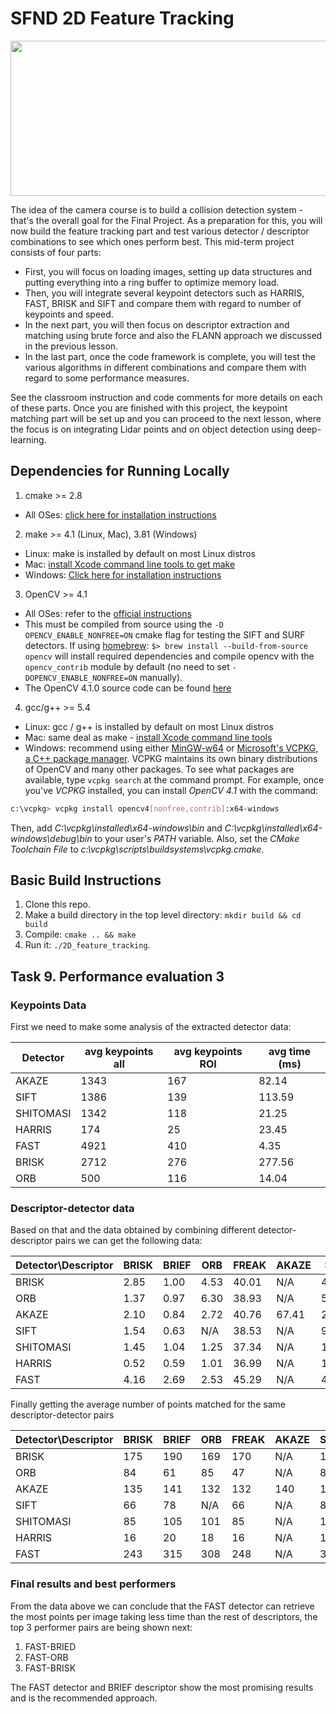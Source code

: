 # SFND 2D Feature Tracking

<img src="images/keypoints.png" width="820" height="248" />

The idea of the camera course is to build a collision detection system - that's the overall goal for the Final Project. As a preparation for this, you will now build the feature tracking part and test various detector / descriptor combinations to see which ones perform best. This mid-term project consists of four parts:

* First, you will focus on loading images, setting up data structures and putting everything into a ring buffer to optimize memory load. 
* Then, you will integrate several keypoint detectors such as HARRIS, FAST, BRISK and SIFT and compare them with regard to number of keypoints and speed. 
* In the next part, you will then focus on descriptor extraction and matching using brute force and also the FLANN approach we discussed in the previous lesson. 
* In the last part, once the code framework is complete, you will test the various algorithms in different combinations and compare them with regard to some performance measures. 

See the classroom instruction and code comments for more details on each of these parts. Once you are finished with this project, the keypoint matching part will be set up and you can proceed to the next lesson, where the focus is on integrating Lidar points and on object detection using deep-learning. 

## Dependencies for Running Locally
1. cmake >= 2.8
 * All OSes: [click here for installation instructions](https://cmake.org/install/)

2. make >= 4.1 (Linux, Mac), 3.81 (Windows)
 * Linux: make is installed by default on most Linux distros
 * Mac: [install Xcode command line tools to get make](https://developer.apple.com/xcode/features/)
 * Windows: [Click here for installation instructions](http://gnuwin32.sourceforge.net/packages/make.htm)

3. OpenCV >= 4.1
 * All OSes: refer to the [official instructions](https://docs.opencv.org/master/df/d65/tutorial_table_of_content_introduction.html)
 * This must be compiled from source using the `-D OPENCV_ENABLE_NONFREE=ON` cmake flag for testing the SIFT and SURF detectors. If using [homebrew](https://brew.sh/): `$> brew install --build-from-source opencv` will install required dependencies and compile opencv with the `opencv_contrib` module by default (no need to set `-DOPENCV_ENABLE_NONFREE=ON` manually). 
 * The OpenCV 4.1.0 source code can be found [here](https://github.com/opencv/opencv/tree/4.1.0)

4. gcc/g++ >= 5.4
  * Linux: gcc / g++ is installed by default on most Linux distros
  * Mac: same deal as make - [install Xcode command line tools](https://developer.apple.com/xcode/features/)
  * Windows: recommend using either [MinGW-w64](http://mingw-w64.org/doku.php/start) or [Microsoft's VCPKG, a C++ package manager](https://docs.microsoft.com/en-us/cpp/build/install-vcpkg?view=msvc-160&tabs=windows). VCPKG maintains its own binary distributions of OpenCV and many other packages. To see what packages are available, type `vcpkg search` at the command prompt. For example, once you've _VCPKG_ installed, you can install _OpenCV 4.1_ with the command:
```bash
c:\vcpkg> vcpkg install opencv4[nonfree,contrib]:x64-windows
```
Then, add *C:\vcpkg\installed\x64-windows\bin* and *C:\vcpkg\installed\x64-windows\debug\bin* to your user's _PATH_ variable. Also, set the _CMake Toolchain File_ to *c:\vcpkg\scripts\buildsystems\vcpkg.cmake*.


## Basic Build Instructions

1. Clone this repo.
2. Make a build directory in the top level directory: `mkdir build && cd build`
3. Compile: `cmake .. && make`
4. Run it: `./2D_feature_tracking`.

## Task 9. Performance evaluation 3

### Keypoints Data 
First we need to make some analysis of the extracted detector data:

| Detector  | avg keypoints all |  avg keypoints ROI |  avg time (ms) | 
|-----------|-------------------|--------------------|----------------|
| AKAZE     |        1343       |        167         |      82.14     |
| SIFT      |        1386       |        139         |     113.59     |
| SHITOMASI |        1342       |        118         |      21.25     |
| HARRIS    |         174       |         25         |      23.45     |
| FAST      |        4921       |        410         |       4.35     |
| BRISK     |        2712       |        276         |     277.56     |
| ORB       |         500       |        116         |      14.04     |

### Descriptor-detector data 

Based on that and the data obtained by combining different detector-descriptor pairs we can get the following data:

| Detector\Descriptor  | BRISK | BRIEF | ORB  | FREAK | AKAZE | SIFT  | 
|----------------------|-------|-------|------|-------|-------|-------|
| BRISK                | 2.85  | 1.00  | 4.53 | 40.01 | N/A   | 44.69 |
| ORB                  | 1.37  | 0.97  | 6.30 | 38.93 | N/A   | 51.65 |
| AKAZE                | 2.10  | 0.84  | 2.72 | 40.76 | 67.41 | 26.60 |
| SIFT                 | 1.54  | 0.63  | N/A  | 38.53 | N/A   | 90.32 |
| SHITOMASI            | 1.45  | 1.04  | 1.25 | 37.34 | N/A   | 19.79 |
| HARRIS               | 0.52  | 0.59  | 1.01 | 36.99 | N/A   | 19.58 |
| FAST                 | 4.16  | 2.69  | 2.53 | 45.29 | N/A   | 42.11 |

Finally getting the average number of points matched for the same descriptor-detector pairs

| Detector\Descriptor  | BRISK | BRIEF | ORB  | FREAK | AKAZE | SIFT  | 
|----------------------|-------|-------|------|-------|-------|-------|
| BRISK                | 175   | 190   | 169  | 170   | N/A   | 183   |
| ORB                  | 84    | 61    | 85   | 47    | N/A   | 85    |
| AKAZE                | 135   | 141   | 132  | 132   | 140   | 141   |
| SIFT                 | 66    | 78    | N/A  | 66    | N/A   | 89    |
| SHITOMASI            | 85    | 105   | 101  | 85    | N/A   | 103   |
| HARRIS               | 16    | 20    | 18   | 16    | N/A   | 18    |
| FAST                 | 243   | 315   | 308  | 248   | N/A   | 310   |

### Final results and best performers

From the data above we can conclude that the FAST detector can retrieve the most points per image taking less time than the rest of descriptors, the top 3 performer pairs are being shown next: 

1. FAST-BRIED
2. FAST-ORB
3. FAST-BRISK

The FAST detector and BRIEF descriptor show the most promising results and is the recommended approach.